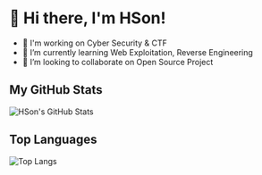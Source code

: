 # 👋 Hi there, I'm HSon! 

- 🔭 I'm working on Cyber Security & CTF
- 🌱 I’m currently learning Web Exploitation, Reverse Engineering
- 👯 I’m looking to collaborate on Open Source Project

## My GitHub Stats

![HSon's GitHub Stats](https://github-readme-stats.vercel.app/api?username=HSon-2004&show_icons=true&theme=tokyonight)

## Top Languages

![Top Langs](https://github-readme-stats.vercel.app/api/top-langs/?username=HSon-2004&layout=compact&theme=tokyonight)

